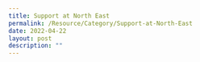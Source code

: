 ```yaml
---
title: Support at North East
permalink: /Resource/Category/Support-at-North-East
date: 2022-04-22
layout: post
description: ""
---
```

